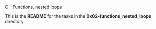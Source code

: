 C - Functions, nested loops

This is the **README** for the tasks in the **0x02-functions_nested_loops** directory.

